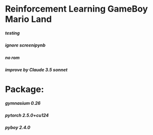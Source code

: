 # Reinforcement Learning GameBoy Mario Land

##### testing
##### ignore screenipynb
##### no rom
##### improve by Claude 3.5 sonnet

# Package:
##### gymnasium 0.26
##### pytorch 2.5.0+cu124
##### pyboy 2.4.0
